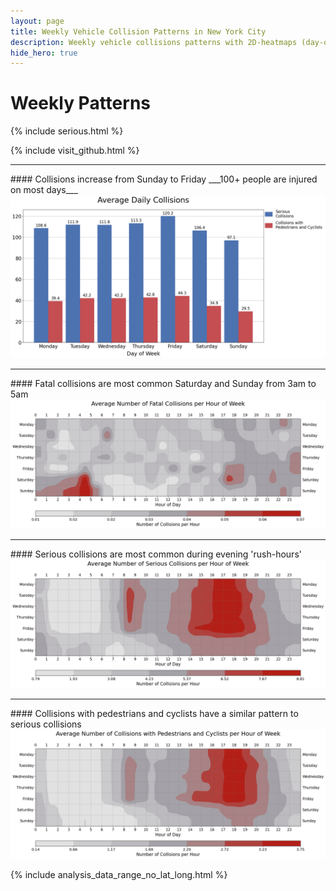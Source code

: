 ```yaml
---
layout: page
title: Weekly Vehicle Collision Patterns in New York City
description: Weekly vehicle collisions patterns with 2D-heatmaps (day-of-week, time-of-day) by type of collision in New York City (NYC)
hide_hero: true
---
```

# Weekly Patterns
{% include serious.html %}

{% include visit_github.html %}

<hr class="hr">
#### Collisions increase from Sunday to Friday
___100+ people are injured on most days___

<img src="images/weekly.png">

<hr class="hr">
#### Fatal collisions are most common Saturday and Sunday from 3am to 5am
<img src="images/fatal_heat.png">

<hr class="hr">
#### Serious collisions are most common during evening 'rush-hours'
<img src="images/serious_heat.png">

<hr class="hr">
#### Collisions with pedestrians and cyclists have a similar pattern to serious collisions
<img src="images/non_motor_heat.png">

{% include analysis_data_range_no_lat_long.html %}

